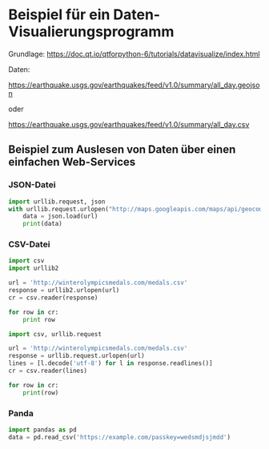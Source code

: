 # Beispiel für ein Daten-Visualierungsprogramm

Grundlage: https://doc.qt.io/qtforpython-6/tutorials/datavisualize/index.html


Daten: 

https://earthquake.usgs.gov/earthquakes/feed/v1.0/summary/all_day.geojson

oder 

https://earthquake.usgs.gov/earthquakes/feed/v1.0/summary/all_day.csv


## Beispiel zum Auslesen von Daten über einen einfachen Web-Services

### JSON-Datei
``` python 
import urllib.request, json 
with urllib.request.urlopen("http://maps.googleapis.com/maps/api/geocode/json?address=google") as url:
    data = json.load(url)
    print(data)
```

### CSV-Datei

``` python
import csv
import urllib2

url = 'http://winterolympicsmedals.com/medals.csv'
response = urllib2.urlopen(url)
cr = csv.reader(response)

for row in cr:
    print row
```

``` python
import csv, urllib.request

url = 'http://winterolympicsmedals.com/medals.csv'
response = urllib.request.urlopen(url)
lines = [l.decode('utf-8') for l in response.readlines()]
cr = csv.reader(lines)

for row in cr:
    print(row)
```

### Panda

``` python
import pandas as pd
data = pd.read_csv('https://example.com/passkey=wedsmdjsjmdd')
```